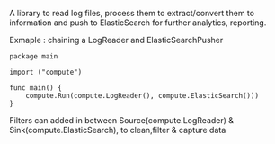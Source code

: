 A library to read log files, process them to extract/convert them to information and push to ElasticSearch for further analytics, reporting.

Exmaple : chaining a LogReader and ElasticSearchPusher
```
package main

import ("compute")

func main() {
	compute.Run(compute.LogReader(), compute.ElasticSearch()))
}
```

Filters can added in between Source(compute.LogReader) & Sink(compute.ElasticSearch), to clean,filter & capture data
